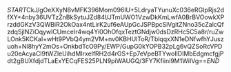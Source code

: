 $START$CkJ/gOeXXyN8vMFK396Mom096lU+5LdryaTYunuXc036eRGIpRjs2dfXY+4nby36UVTzZnBkSytuJZd84l/JTmUWO1VzwDkKmLwfA0BrBVOowkXPrzddGKzV3QWBiR2OkOax4ntLirK2uf6eAUpGcJSPBpcSiVgitZNno35cZalcQfzdqSjlNZiOqywlCUmceIr4wq4Yi0OhOfqxTeztGNdjw0dsDzRHc5C5a8r/ruZwLOnk5KCKaI+wHt9PVbQ4ym2VM+nv0KBHUlToR/TblqqxXN1eDNfwfhYJuszuoh+Nl8hyY2mOs+OnkbdTcO9Py/EWP/GupG0kYOPB32pLg6vQZSoRcVPDu20eAcyaCl9tWZleUihdMIrxelfRH2d4rGS+Ep7eVpeBTYwoIlDIMbEdgmcfgjPdt2gBUXfdjdTLaExYECqFES25PLN9piWAUGQ/3FY7Kfiini9M1WiIVg==$END$